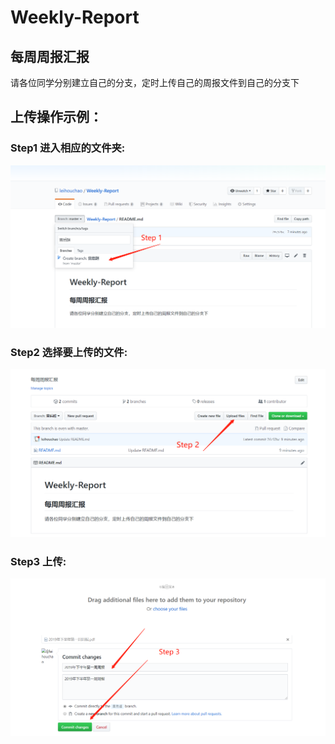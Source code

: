 # Weekly-Report
## 每周周报汇报

请各位同学分别建立自己的分支，定时上传自己的周报文件到自己的分支下


## 上传操作示例：

### Step1 进入相应的文件夹:
<div align="left">
  <img src="./操作示例/add_step1.png"/>
</div>

### Step2 选择要上传的文件:
<div align="left">
  <img src="./操作示例/add_step2.png"/>
</div>

### Step3 上传:
<div align="left">
  <img src="./操作示例/add_step3.png"/>
</div>
